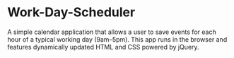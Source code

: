 # Work-Day-Scheduler
A simple calendar application that allows a user to save events for each hour of a typical working day (9am–5pm). This app runs in the browser and features dynamically updated HTML and CSS powered by jQuery.
